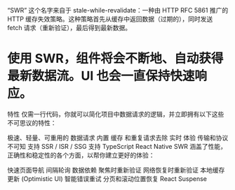 “SWR” 这个名字来自于 stale-while-revalidate：一种由 HTTP RFC 5861 推广的 HTTP 缓存失效策略。这种策略首先从缓存中返回数据（过期的），同时发送 fetch 请求（重新验证），最后得到最新数据。

# 使用 SWR，组件将会不断地、自动获得最新数据流。UI 也会一直保持快速响应。

特性
仅需一行代码，你就可以简化项目中数据请求的逻辑，并立即拥有以下这些不可思议的特性：

极速、轻量、可重用的 数据请求
内置 缓存 和重复请求去除
实时 体验
传输和协议不可知
支持 SSR / ISR / SSG
支持 TypeScript
React Native
SWR 涵盖了性能，正确性和稳定性的各个方面，以帮你建立更好的体验：

快速页面导航
间隔轮询
数据依赖
聚焦时重新验证
网络恢复时重新验证
本地缓存更新 (Optimistic UI)
智能错误重试
分页和滚动位置恢复
React Suspense
